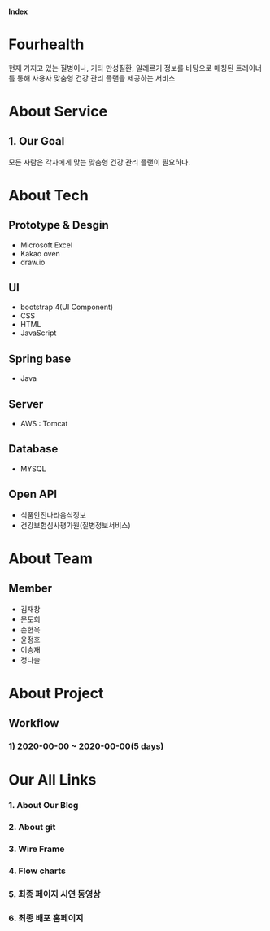 #### Index




# Fourhealth
현재 가지고 있는 질병이나, 기타 만성질환, 알레르기 정보를 바탕으로 매칭된 트레이너를 통해 사용자 맞춤형 건강 관리 플랜을 제공하는 서비스 
# About Service
## 1. Our Goal
모든 사람은 각자에게 맞는 맞춤형 건강 관리 플랜이 필요하다.



# About Tech

## Prototype & Desgin
- Microsoft Excel
- Kakao oven
- draw.io

## UI
- bootstrap 4(UI Component)
- CSS
- HTML
- JavaScript
## Spring base
- Java

## Server
- AWS : Tomcat

## Database
- MYSQL

## Open API
- 식품안전나라음식정보
- 건강보험심사평가원(질병정보서비스)

# About Team
## Member

- 김재창  
- 문도희  
- 손현욱  
- 윤정호  
- 이승재  
- 정다솔

# About Project

## Workflow

### 1) 2020-00-00 ~ 2020-00-00(5 days)
# Our All Links
  ### 1. About Our Blog


  ### 2. About git
  ### 3. Wire Frame
  ### 4. Flow charts
  ### 5. 최종 페이지 시연 동영상
  ### 6. 최종 배포 홈페이지
   
